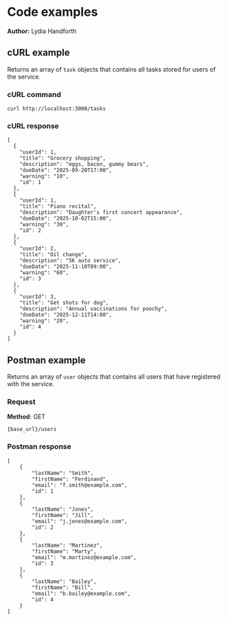 # Code examples

**Author:** Lydia Handforth

## cURL example

Returns an array of `task` objects that contains all tasks stored for users of the service.

### cURL command

```shell
curl http://localhost:3000/tasks
```

### cURL response

```shell
[
  {
    "userId": 1,
    "title": "Grocery shopping",
    "description": "eggs, bacon, gummy bears",
    "dueDate": "2025-09-20T17:00",
    "warning": "10",
    "id": 1
  },
  {
    "userId": 1,
    "title": "Piano recital",
    "description": "Daughter's first concert appearance",
    "dueDate": "2025-10-02T15:00",
    "warning": "30",
    "id": 2
  },
  {
    "userId": 2,
    "title": "Oil change",
    "description": "5K auto service",
    "dueDate": "2025-11-10T09:00",
    "warning": "60",
    "id": 3
  },
  {
    "userId": 3,
    "title": "Get shots for dog",
    "description": "Annual vaccinations for poochy",
    "dueDate": "2025-12-11T14:00",
    "warning": "20",
    "id": 4
  }
]
```

## Postman example

Returns an array of `user` objects that contains all users that have registered with the service.

### Request

**Method**: GET

```shell
{base_url}/users
```
<!-- The {base_url} is http://localhost:3000. -->

### Postman response

```shell
[
    {
        "lastName": "Smith",
        "firstName": "Ferdinand",
        "email": "f.smith@example.com",
        "id": 1
    },
    {
        "lastName": "Jones",
        "firstName": "Jill",
        "email": "j.jones@example.com",
        "id": 2
    },
    {
        "lastName": "Martinez",
        "firstName": "Marty",
        "email": "m.martinez@example.com",
        "id": 3
    },
    {
        "lastName": "Bailey",
        "firstName": "Bill",
        "email": "b.bailey@example.com",
        "id": 4
    }
]
```

